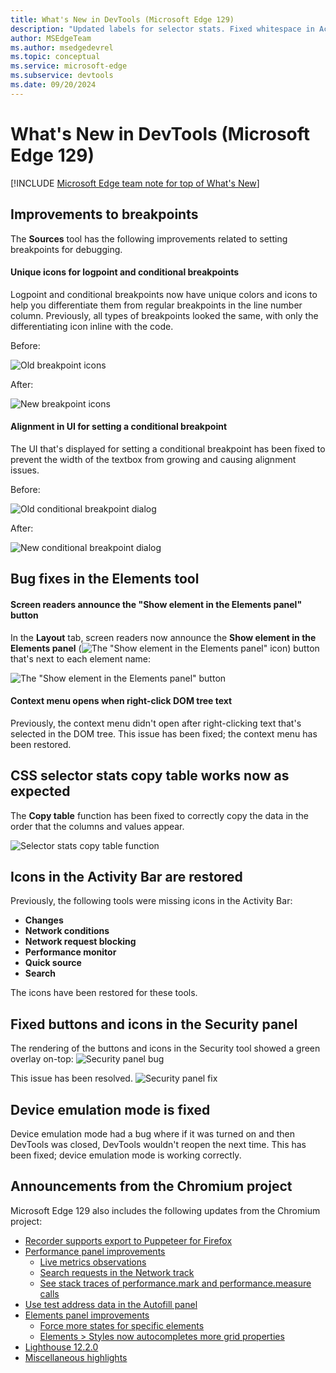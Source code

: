 ```yaml
---
title: What's New in DevTools (Microsoft Edge 129)
description: "Updated labels for selector stats. Fixed whitespace in Activity Bar right-click menus. And more."
author: MSEdgeTeam
ms.author: msedgedevrel
ms.topic: conceptual
ms.service: microsoft-edge
ms.subservice: devtools
ms.date: 09/20/2024
---
```

# What's New in DevTools (Microsoft Edge 129)

[!INCLUDE [Microsoft Edge team note for top of What's New](../../includes/edge-whats-new-note.md)]


<!-- ====================================================================== -->
## Improvements to breakpoints

<!-- Subtitle: Refreshed icons to help differentiate breakpoint types, and the textbox width has been fixed in the UI for setting a conditional breakpoint.-->

The **Sources** tool has the following improvements related to setting breakpoints for debugging.


<!-- ------------------------------ -->
#### Unique icons for logpoint and conditional breakpoints

Logpoint and conditional breakpoints now have unique colors and icons to help you differentiate them from regular breakpoints in the line number column.  Previously, all types of breakpoints looked the same, with only the differentiating icon inline with the code.

Before:

![Old breakpoint icons](./devtools-129-images/old-breakpoints.png)

After:

![New breakpoint icons](./devtools-129-images/new-breakpoints.png)


<!-- ------------------------------ -->
#### Alignment in UI for setting a conditional breakpoint

The UI that's displayed for setting a conditional breakpoint has been fixed to prevent the width of the textbox from growing and causing alignment issues.

Before:

![Old conditional breakpoint dialog](./devtools-129-images/old-dialog.png)

After:

![New conditional breakpoint dialog](./devtools-129-images/new-dialog.png)


<!-- ====================================================================== -->
## Bug fixes in the Elements tool

<!-- Screen readers will announce the "Show element in the Elements panel" button, and the context menu has been restored. -->


<!-- ------------------------------ -->
#### Screen readers announce the "Show element in the Elements panel" button

In the **Layout** tab, screen readers now announce the **Show element in the Elements panel** (![The "Show element in the Elements panel" icon](./devtools-129-images/show-element-icon.png)) button that's next to each element name:

![The "Show element in the Elements panel" button](./devtools-129-images/show-element-button.png)


<!-- ------------------------------ -->
#### Context menu opens when right-click DOM tree text

Previously, the context menu didn't open after right-clicking text that's selected in the DOM tree.  This issue has been fixed; the context menu has been restored.


<!-- ====================================================================== -->
## CSS selector stats copy table works now as expected

<!-- Subtitle: The Copy table function for CSS selector stats copies data with the values aligned with columns. -->

The **Copy table** function has been fixed to correctly copy the data in the order that the columns and values appear.

![Selector stats copy table function](./devtools-129-images/selector-stats-copy.png)


<!-- ====================================================================== -->
## Icons in the Activity Bar are restored

<!-- Subtitle: Icons in the Activity Bar help you quickly identify the tools. -->

Previously, the following tools were missing icons in the Activity Bar:
* **Changes**
* **Network conditions**
* **Network request blocking**
* **Performance monitor**
* **Quick source**
* **Search**

The icons have been restored for these tools.


<!-- ====================================================================== -->
## Fixed buttons and icons in the Security panel

<!-- Subtitle: Understand your webpage's security issues with the Security tool -->

The rendering of the buttons and icons in the Security tool showed a green overlay on-top:
![Security panel bug](./devtools-129-images/buggy-security-tool.png)

This issue has been resolved.
![Security panel fix](./devtools-129-images/fixed-security-tool.png)


<!-- ====================================================================== -->
## Device emulation mode is fixed

<!-- Subtitle: Use device emulation mode to simulate different devices. -->

Device emulation mode had a bug where if it was turned on and then DevTools was closed, DevTools wouldn't reopen the next time.  This has been fixed; device emulation mode is working correctly.


<!-- ====================================================================== -->
## Announcements from the Chromium project

Microsoft Edge 129 also includes the following updates from the Chromium project:

* [Recorder supports export to Puppeteer for Firefox](https://developer.chrome.com/blog/new-in-devtools-129#puppeteer-export)
* [Performance panel improvements](https://developer.chrome.com/blog/new-in-devtools-129#perf)
   * [Live metrics observations](https://developer.chrome.com/blog/new-in-devtools-129#observations)
   * [Search requests in the Network track](https://developer.chrome.com/blog/new-in-devtools-129#perf-network-search)
   * [See stack traces of performance.mark and performance.measure calls](https://developer.chrome.com/blog/new-in-devtools-129#extension-stack-traces)
* [Use test address data in the Autofill panel](https://developer.chrome.com/blog/new-in-devtools-129#autofill-addresses)
* [Elements panel improvements](https://developer.chrome.com/blog/new-in-devtools-129#elements)
   * [Force more states for specific elements](https://developer.chrome.com/blog/new-in-devtools-129#specific-element-states)
   * [Elements > Styles now autocompletes more grid properties](https://developer.chrome.com/blog/new-in-devtools-129#grid-autocomplete)
* [Lighthouse 12.2.0](https://developer.chrome.com/blog/new-in-devtools-129#lighthouse)
* [Miscellaneous highlights](https://developer.chrome.com/blog/new-in-devtools-129#misc)
<!-- todo: maybe delete some links -->


<!-- ====================================================================== -->
<!-- uncomment if content is copied from developer.chrome.com to this page -->

<!-- > [!NOTE]
> Portions of this page are modifications based on work created and [shared by Google](https://developers.google.com/terms/site-policies) and used according to terms described in the [Creative Commons Attribution 4.0 International License](https://creativecommons.org/licenses/by/4.0).
> The original page for announcements from the Chromium project is [What's New in DevTools (Chrome 129)](https://developer.chrome.com/blog/new-in-devtools-129) and is authored by [Sofia Emelianova](https://developers.google.com/web/resources/contributors) (Senior Technical Writer working on Chrome DevTools at Google). -->


<!-- ====================================================================== -->
<!-- uncomment if content is copied from developer.chrome.com to this page -->

<!-- [![Creative Commons License](../../../../media/cc-logo/88x31.png)](https://creativecommons.org/licenses/by/4.0)
This work is licensed under a [Creative Commons Attribution 4.0 International License](https://creativecommons.org/licenses/by/4.0). -->
